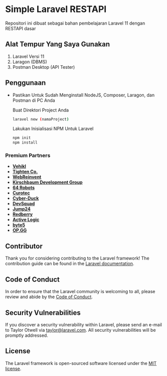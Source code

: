 # Simple Laravel RESTAPI

Repositori ini dibuat sebagai bahan pembelajaran Laravel 11 dengan RESTAPI dasar

## Alat Tempur Yang Saya Gunakan
1. Laravel Versi 11
2. Laragon (DBMS)
3. Postman Desktop (API Tester)

## Penggunaan
* Pastikan Untuk Sudah Menginstall NodeJS, Composer, Laragon, dan Postman di PC Anda
  
  Buat Direktori Project Anda
  
  ```bash
  laravel new (namaProject)
  ```
  
  Lakukan Inisialisasi NPM Untuk Laravel
  
  ```bash
  npm init
  npm install
  ```
  
  


### Premium Partners

- **[Vehikl](https://vehikl.com/)**
- **[Tighten Co.](https://tighten.co)**
- **[WebReinvent](https://webreinvent.com/)**
- **[Kirschbaum Development Group](https://kirschbaumdevelopment.com)**
- **[64 Robots](https://64robots.com)**
- **[Curotec](https://www.curotec.com/services/technologies/laravel/)**
- **[Cyber-Duck](https://cyber-duck.co.uk)**
- **[DevSquad](https://devsquad.com/hire-laravel-developers)**
- **[Jump24](https://jump24.co.uk)**
- **[Redberry](https://redberry.international/laravel/)**
- **[Active Logic](https://activelogic.com)**
- **[byte5](https://byte5.de)**
- **[OP.GG](https://op.gg)**

## Contributor

Thank you for considering contributing to the Laravel framework! The contribution guide can be found in the [Laravel documentation](https://laravel.com/docs/contributions).

## Code of Conduct

In order to ensure that the Laravel community is welcoming to all, please review and abide by the [Code of Conduct](https://laravel.com/docs/contributions#code-of-conduct).

## Security Vulnerabilities

If you discover a security vulnerability within Laravel, please send an e-mail to Taylor Otwell via [taylor@laravel.com](mailto:taylor@laravel.com). All security vulnerabilities will be promptly addressed.

## License

The Laravel framework is open-sourced software licensed under the [MIT license](https://opensource.org/licenses/MIT).
